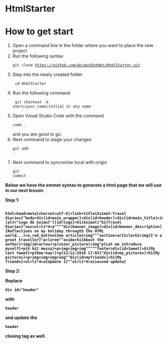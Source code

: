 # HtmlStarter
# How to get start
1. Open a command line in the folder where you want to place the new project
2. Run the following syntax  <pre><code>git clone https://github.com/AzimutDotNet/HtmlStarter.git </pre></code>
3. Step into the newly created folder <pre><code> cd HtmlStarter </pre></code>
4. Run the following command <pre><code> git checkout -b users/your_name/initial or any name </pre></code>
5. Open Visual Studio Code with the command <pre><code>code . </pre></code> and you are good to go.
6. Next command to stage your changes <pre><code>git add .</pre></code>
7. Next command to syncronize local with origin <pre><code>git commit</pre></code>

<strong>Below we have the emmet syntax to generate a html page that we will use in our next lesson.</strong>

<p><b>Step 1: <b></p>
<pre><code>
html>head>meta[charset=utf-8]+link+title{Azimut-Travel diaries}^body>div[id=main_wrapper]>div[id=header]>div[id=main_title]>img[src][alt="Logo de Azimut"][id=logo]>h1{Azimut}^h2{Travel Diaries}^nav>ul>li*4>a^^^^div[banner_image]>div[id=banner_description]{Reflections on my holiday througth the HTML world...}>a.red_button{See article}>img^^^section>article>h1>img{I'm a great traveller}^p>lorem^^aside>h1{About the author}+img[id=arrow]+p[zozor_picture]>img^p{Let me introduce myself}+p{A bit messy}+p>img>img>img^^^^^footer>div[id=tweet]>h1{My last tweet}+p{Hee-haw!}+p{13/12/2018 17:03}^div[id=my_pictures]>h1{My pictures}+p>img+img+img+img^^div[id=myfriends]>h1{My friends}+ul>li*4>a{Update 1}^^ul>li*4>a{second update}
</pre></code>
  
  <p> <b>Step 2: <b></p>
  Replace <pre><code>div id="header"</pre></code> with <pre><code>header</pre></code> and update the <pre><code>header</pre></code> closing tag as well.
    
